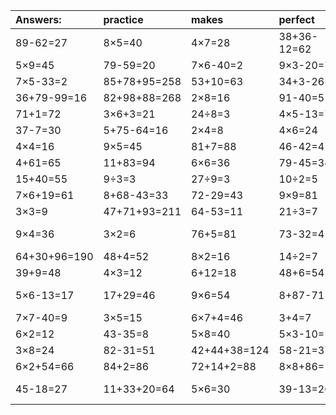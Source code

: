 | Answers: | practice | makes | perfect | ! |
| :--- | :--- | :--- | :--- | :--- |
| 89-62=27 | 8×5=40 | 4×7=28 | 38+36-12=62 | 6×2+92=104 | 
| 5×9=45 | 79-59=20 | 7×6-40=2 | 9×3-20=7 | 9×2+11=29 | 
| 7×5-33=2 | 85+78+95=258 | 53+10=63 | 34+3-26=11 | 8×3=24 | 
| 36+79-99=16 | 82+98+88=268 | 2×8=16 | 91-40=51 | 9×3+46=73 | 
| 71+1=72 | 3×6+3=21 | 24÷8=3 | 4×5-13=7 | 8×8-8=56 | 
| 37-7=30 | 5+75-64=16 | 2×4=8 | 4×6=24 | 18+22=40 | 
| 4×4=16 | 9×5=45 | 81+7=88 | 46-42=4 | 3×6=18 | 
| 4+61=65 | 11+83=94 | 6×6=36 | 79-45=34 | 15÷5=3 | 
| 15+40=55 | 9÷3=3 | 27÷9=3 | 10÷2=5 | 5×3=15 | 
| 7×6+19=61 | 8+68-43=33 | 72-29=43 | 9×9=81 | 4×8=32 | 
| 3×3=9 | 47+71+93=211 | 64-53=11 | 21÷3=7 | 63÷9=7 | 
| 9×4=36 | 3×2=6 | 76+5=81 | 73-32=41 | 84+74-80=78 | 
| 64+30+96=190 | 48+4=52 | 8×2=16 | 14÷2=7 | 4×7-17=11 | 
| 39+9=48 | 4×3=12 | 6+12=18 | 48+6=54 | 7×4=28 | 
| 5×6-13=17 | 17+29=46 | 9×6=54 | 8+87-71=24 | 20+89-53=56 | 
| 7×7-40=9 | 3×5=15 | 6×7+4=46 | 3+4=7 | 77-45=32 | 
| 6×2=12 | 43-35=8 | 5×8=40 | 5×3-10=5 | 5×3+17=32 | 
| 3×8=24 | 82-31=51 | 42+44+38=124 | 58-21=37 | 8×2-4=12 | 
| 6×2+54=66 | 84+2=86 | 72+14+2=88 | 8×8+86=150 | 54-49=5 | 
| 45-18=27 | 11+33+20=64 | 5×6=30 | 39-13=26 | 93+80-63=110 | 
